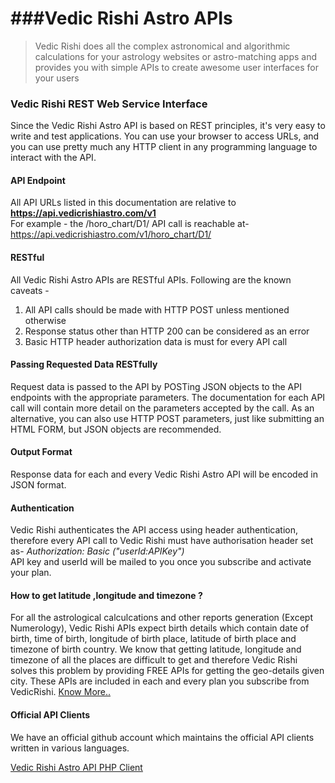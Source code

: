 ###Vedic Rishi Astro APIs
=========================
>Vedic Rishi does all the complex astronomical and algorithmic calculations for your astrology websites or astro-matching apps and provides you with simple APIs to create awesome user interfaces for your users

### Vedic Rishi REST Web Service Interface

Since the Vedic Rishi Astro API is based on REST principles, it's very easy to write and test applications. You can use your browser to access URLs, and you can use pretty much any HTTP client in any programming language to interact with the API.

#### API Endpoint

All API URLs listed in this documentation are relative to **https://api.vedicrishiastro.com/v1**  
For example - the /horo_chart/D1/ API call is reachable at-  
<span class="text-info">https://api.vedicrishiastro.com/v1/horo_chart/D1/</span>

#### RESTful

All Vedic Rishi Astro APIs are RESTful APIs. Following are the known caveats -

1.  All API calls should be made with HTTP POST unless mentioned otherwise
2.  Response status other than HTTP 200 can be considered as an error
3.  Basic HTTP header authorization data is must for every API call

#### Passing Requested Data RESTfully

Request data is passed to the API by POSTing JSON objects to the API endpoints with the appropriate parameters. The documentation for each API call will contain more detail on the parameters accepted by the call. As an alternative, you can also use HTTP POST parameters, just like submitting an HTML FORM, but JSON objects are recommended.

#### Output Format

Response data for each and every Vedic Rishi Astro API will be encoded in JSON format.

#### Authentication

Vedic Rishi authenticates the API access using header authentication, therefore every API call to Vedic Rishi must have authorisation header set as- _Authorization: Basic ("userId:APIKey")_  
API key and userId will be mailed to you once you subscribe and activate your plan.

#### How to get latitude ,longitude and timezone ?

For all the astrological calculcations and other reports generation (Except Numerology), Vedic Rishi APIs expect birth details which contain date of birth, time of birth, longitude of birth place, latitude of birth place and timezone of birth country. We know that getting latitude, longitude and timezone of all the places are difficult to get and therefore Vedic Rishi solves this problem by providing FREE APIs for getting the geo-details given city. These APIs are included in each and every plan you subscribe from VedicRishi. [Know More..](/docs/api-ref/geodetails)

#### Official API Clients

We have an official github account which maintains the official API clients written in various languages.

[Vedic Rishi Astro API PHP Client](https://github.com/chandantiwari/Vedic-Rishi-Astro-API-PHP-Client)


